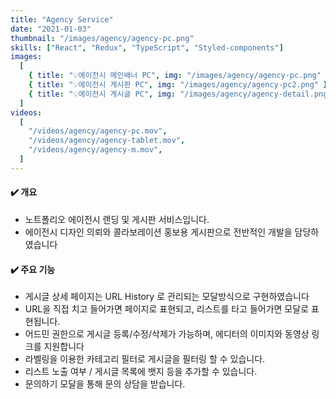 ```yaml
---
title: "Agency Service"
date: "2021-01-03"
thumbnail: "/images/agency/agency-pc.png"
skills: ["React", "Redux", "TypeScript", "Styled-components"]
images:
  [
    { title: "💡에이전시 메인배너 PC", img: "/images/agency/agency-pc.png" },
    { title: "💡에이전시 게시판 PC", img: "/images/agency/agency-pc2.png" },
    { title: "💡에이전시 게시글 PC", img: "/images/agency/agency-detail.png" },
  ]
videos:
  [
    "/videos/agency/agency-pc.mov",
    "/videos/agency/agency-tablet.mov",
    "/videos/agency/agency-m.mov",
  ]
---
```


#### **✔️ 개요**

- 노트폴리오 에이전시 랜딩 및 게시판 서비스입니다.
- 에이전시 디자인 의뢰와 콜라보레이션 홍보용 게시판으로 전반적인 개발을 담당하였습니다

#### **✔️ 주요 기능**

- 게시글 상세 페이지는 URL History 로 관리되는 모달방식으로 구현하였습니다
- URL을 직접 치고 들어가면 페이지로 표현되고, 리스트를 타고 들어가면 모달로 표현됩니다.
- 어드민 권한으로 게시글 등록/수정/삭제가 가능하며, 에디터의 이미지와 동영상 링크를 지원합니다
- 라벨링을 이용한 카테고리 필터로 게시글을 필터링 할 수 있습니다.
- 리스트 노출 여부 / 게시글 목록에 뱃지 등을 추가할 수 있습니다.
- 문의하기 모달을 통해 문의 상담을 받습니다.
